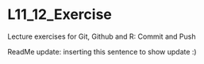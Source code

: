 # L11_12_Exercise
Lecture exercises for Git, Github and R: Commit and Push

ReadMe update: inserting this sentence to show update :)